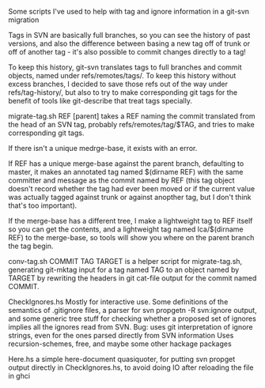 Some scripts I've used to help with tag and ignore information in a git-svn migration

Tags in SVN are basically full branches, so you can see the history of past
versions, and also the difference between basing a new tag off of trunk or off
of another tag - it's also possible to commit changes directly to a tag!

To keep this history, git-svn translates tags to full branches and commit
objects, named under refs/remotes/tags/. To keep this history without
excess branches, I decided to save those refs out of the way under
refs/tag-history/, but also to try to make corresponding git tags for the
benefit of tools like git-describe that treat tags specially.

migrate-tag.sh REF [parent]
takes a REF naming the commit translated from the head of an SVN tag,
probably refs/remotes/tag/$TAG, and tries to make corresponding git tags.

If there isn't a unique medrge-base, it exists with an error.

If REF has a unique merge-base against the parent branch, defaulting to master,
it makes an annotated tag named $(dirname REF) with the same committer and
message as the commit named by REF (this tag object doesn't record
whether the tag had ever been moved or if the current value was actually
tagged against trunk or against anopther tag, but I don't think that's
too important).

If the merge-base has a different tree, I make a lightweight tag
to REF itself so you can get the contents, and a lightweight tag
named lca/$(dirname REF) to the merge-base, so tools will show you
where on the parent branch the tag begin.

conv-tag.sh COMMIT TAG TARGET
is a helper script for migrate-tag.sh, generating git-mktag input
for a tag named TAG to an object named by TARGET by 
rewriting the headers in git cat-file output for the commit named COMMIT.

CheckIgnores.hs
Mostly for interactive use.
Some definitions of the semantics of .gitignore files,
a parser for svn propgetn -R svn:ignore output, and some generic
tree stuff for checking whether a proposed set of ignores implies
all the ignores read from SVN.
Bug: uses git interpretation of ignore strings, even for the ones
parsed directly from SVN information
Uses recursion-schemes, free, and maybe some other hackage packages

Here.hs
a simple here-document quasiquoter, for putting svn propget output
directly in CheckIgnores.hs, to avoid doing IO after reloading
the file in ghci
